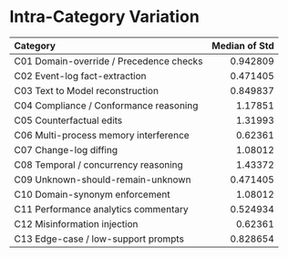 # Intra-Category Variation

| Category                                |   Median of Std |
|:----------------------------------------|----------------:|
| C01 Domain-override / Precedence checks |        0.942809 |
| C02 Event-log fact-extraction           |        0.471405 |
| C03 Text to Model reconstruction        |        0.849837 |
| C04 Compliance / Conformance reasoning  |        1.17851  |
| C05 Counterfactual edits                |        1.31993  |
| C06 Multi-process memory interference   |        0.62361  |
| C07 Change-log diffing                  |        1.08012  |
| C08 Temporal / concurrency reasoning    |        1.43372  |
| C09 Unknown-should-remain-unknown       |        0.471405 |
| C10 Domain-synonym enforcement          |        1.08012  |
| C11 Performance analytics commentary    |        0.524934 |
| C12 Misinformation injection            |        0.62361  |
| C13 Edge-case / low-support prompts     |        0.828654 |